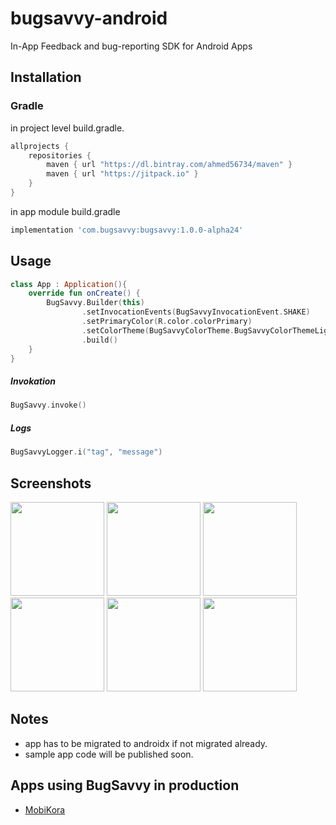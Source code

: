 
# bugsavvy-android
In-App Feedback and bug-reporting SDK for Android Apps 

## Installation
### Gradle

in  project level build.gradle.

```groovy
allprojects {
    repositories {
        maven { url "https://dl.bintray.com/ahmed56734/maven" }
        maven { url "https://jitpack.io" }
    }
}
```
in app module build.gradle
```groovy
implementation 'com.bugsavvy:bugsavvy:1.0.0-alpha24'
```



## Usage


```kotlin
class App : Application(){
    override fun onCreate() {
        BugSavvy.Builder(this)
                .setInvocationEvents(BugSavvyInvocationEvent.SHAKE)
                .setPrimaryColor(R.color.colorPrimary)
                .setColorTheme(BugSavvyColorTheme.BugSavvyColorThemeLight)
                .build()
    }
}
```

##### Invokation
```kotlin
BugSavvy.invoke()
```
##### Logs
```kotlin
BugSavvyLogger.i("tag", "message")
```

## Screenshots
<img src="https://github.com/ahmed56734/bugsavvy-android-sample/blob/master/screenshots/1.png" width="150"> <img src="https://github.com/ahmed56734/bugsavvy-android-sample/blob/master/screenshots/2.png" width="150"> <img src="https://github.com/ahmed56734/bugsavvy-android-sample/blob/master/screenshots/3.png" width="150"> <img src="https://github.com/ahmed56734/bugsavvy-android-sample/blob/master/screenshots/4.png" width="150"> <img src="https://github.com/ahmed56734/bugsavvy-android-sample/blob/master/screenshots/5.png" width="150"> <img src="https://github.com/ahmed56734/bugsavvy-android-sample/blob/master/screenshots/6.png" width="150">

## Notes
- app has to be migrated to androidx if not migrated already.
- sample app code will be published soon.

## Apps using BugSavvy in production
- [MobiKora](https://mobikora.tv/)
